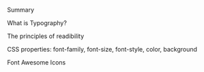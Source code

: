 Summary

What is Typography?

The principles of readibility

CSS properties: font-family, font-size, font-style, color, background

Font Awesome Icons
